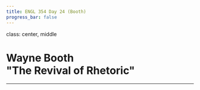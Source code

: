 ```yaml
---
title: ENGL 354 Day 24 (Booth)
progress_bar: false
---
```

class: center, middle

# Wayne Booth <br> "The Revival of Rhetoric"
---
